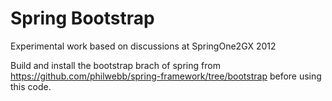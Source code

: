 # Spring Bootstrap

Experimental work based on discussions at SpringOne2GX 2012

Build and install the bootstrap brach of spring from https://github.com/philwebb/spring-framework/tree/bootstrap before using this code.
